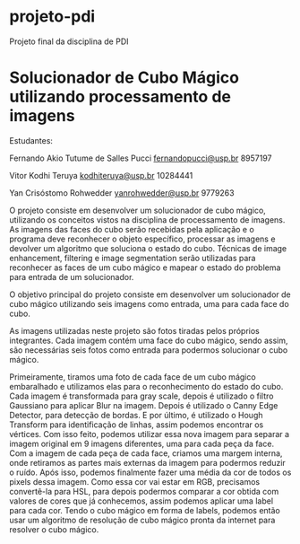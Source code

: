 # projeto-pdi
Projeto final da disciplina de PDI

# Solucionador de Cubo Mágico utilizando processamento de imagens
Estudantes:

Fernando Akio Tutume de Salles Pucci fernandopucci@usp.br 8957197

Vitor Kodhi Teruya kodhiteruya@usp.br 10284441

Yan Crisóstomo Rohwedder yanrohwedder@usp.br 9779263


O projeto consiste em desenvolver um solucionador de cubo mágico, utilizando os conceitos vistos na disciplina de processamento de imagens. As imagens das faces do cubo serão recebidas pela aplicação e o programa deve reconhecer o objeto específico, processar as imagens e devolver um algoritmo que soluciona o estado do cubo. Técnicas de image enhancement, filtering e image segmentation serão utilizadas para reconhecer as faces de um cubo mágico e mapear o estado do problema para entrada de um solucionador.

O objetivo principal do projeto consiste em desenvolver um solucionador de cubo mágico utilizando seis imagens como entrada, uma para cada face do cubo.

As imagens utilizadas neste projeto são fotos tiradas pelos próprios integrantes. Cada imagem contém uma face do cubo mágico, sendo assim, são necessárias seis fotos como entrada para podermos solucionar o cubo mágico.

Primeiramente, tiramos uma foto de cada face de um cubo mágico embaralhado e utilizamos elas para o reconhecimento do estado do cubo. Cada imagem é transformada para gray scale, depois é utilizado o filtro Gaussiano para aplicar Blur na imagem. Depois é utilizado o Canny Edge Detector, para detecção de bordas. E por último, é utilizado o Hough Transform para identificação de linhas, assim podemos encontrar os vértices. Com isso feito, podemos utilizar essa nova imagem para separar a imagem original em 9 imagens diferentes, uma para cada peça da face. Com a imagem de cada peça de cada face, criamos uma margem interna, onde retiramos as partes mais externas da imagem para podermos reduzir o ruído. Após isso, podemos finalmente fazer uma média da cor de todos os pixels dessa imagem. Como essa cor vai estar em RGB, precisamos convertê-la para HSL, para depois podermos comparar a cor obtida com valores de cores que já conhecemos, assim podemos aplicar uma label para cada cor. Tendo o cubo mágico em forma de labels, podemos então usar um algoritmo de resolução de cubo mágico pronta da internet para resolver o cubo mágico.
